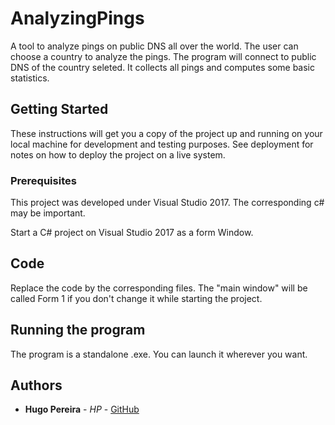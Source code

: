# AnalyzingPings
A tool to analyze pings on public DNS all over the world. The user can choose a country to analyze the pings. The program will connect to public DNS of the country seleted. It collects all pings and computes some basic statistics.

## Getting Started

These instructions will get you a copy of the project up and running on your local machine for development and testing purposes. See deployment for notes on how to deploy the project on a live system.

### Prerequisites

This project was developed under Visual Studio 2017. The corresponding c# may be important.

Start a C# project on Visual Studio 2017 as a form Window.

## Code

Replace the code by the corresponding files. The "main window" will be called Form 1 if you don't change it while starting the project.

## Running the program

The program is a standalone .exe. You can launch it wherever you want.

## Authors

* **Hugo Pereira** - *HP* - [GitHub](https://github.com/PereiraHugo)
